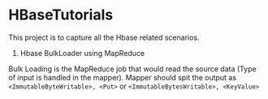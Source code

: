 # HBaseTutorials
This project is to capture all the Hbase related scenarios. 

1. Hbase BulkLoader using MapReduce 

Bulk Loading is the MapReduce job that would read the source data (Type of input is handled in the mapper). Mapper should spit the output as `<ImmutableByteWritable>, <Put>` or `<ImmutableBytesWritable>, <KeyValue>`
